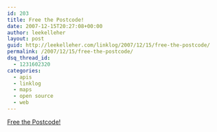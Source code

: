 ```yaml
---
id: 203
title: Free the Postcode!
date: 2007-12-15T20:27:08+00:00
author: leekelleher
layout: post
guid: http://leekelleher.com/linklog/2007/12/15/free-the-postcode/
permalink: /2007/12/15/free-the-postcode/
dsq_thread_id:
  - 1231602320
categories:
  - apis
  - linklog
  - maps
  - open source
  - web
---
```

[Free the Postcode!](http://www.freethepostcode.org/)